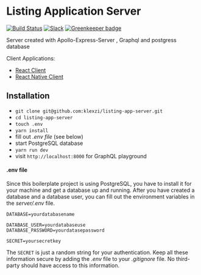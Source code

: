 # Listing Application Server

[![Build Status](https://travis-ci.org/the-road-to-graphql/fullstack-apollo-express-postgresql-boilerplate.svg?branch=master)](https://travis-ci.org/the-road-to-graphql/fullstack-apollo-express-postgresql-boilerplate) [![Slack](https://slack-the-road-to-learn-react.wieruch.com/badge.svg)](https://slack-the-road-to-learn-react.wieruch.com/) [![Greenkeeper badge](https://badges.greenkeeper.io/the-road-to-graphql/fullstack-apollo-express-postgresql-boilerplate.svg)](https://greenkeeper.io/)

Server created with Apollo-Express-Server , Graphql and postgress database


Client Applications:

* [React Client](https://github.com/the-road-to-graphql/fullstack-apollo-react-boilerplate)
* [React Native Client](https://github.com/morenoh149/fullstack-apollo-react-native-boilerplate)


## Installation

* `git clone git@github.com:klexzi/listing-app-server.git`
* `cd listing-app-server`
* `touch .env`
* `yarn install`
* fill out *.env file* (see below)
* start PostgreSQL database
* `yarn run dev`
* visit `http://localhost:8000` for GraphQL playground

#### .env file

Since this boilerplate project is using PostgreSQL, you have to install it for your machine and get a database up and running. After you have created a database and a database user, you can fill out the environment variables in the *server/.env* file.

```
DATABASE=yourdatabasename

DATABASE_USER=yourdatabaseuse
DATABASE_PASSWORD=yourdatasepassword

SECRET=yoursecretkey
```

The `SECRET` is just a random string for your authentication. Keep all these information secure by adding the *.env* file to your *.gitignore* file. No third-party should have access to this information.
